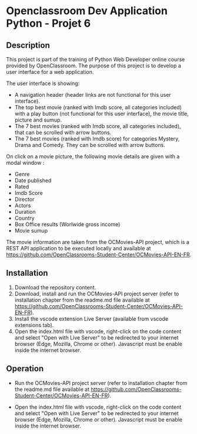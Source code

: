 # Openclassroom Dev Application Python - Projet 6

## Description

This project is part of the training of Python Web Developer online course provided by OpenClassroom.
The purpose of this project is to develop a user interface for a web application.

The user interface is showing:
- A navigation header (header links are not functional for this user interface).
- The top best movie (ranked with Imdb score, all categories included) with a play button (not functional for this user interface), the movie title, picture and sumup.
- The 7 best movies (ranked with Imdb score, all categories included), that can be scrolled with arrow buttons.
- The 7 best movies (ranked with Imdb score) for categories Mystery, Drama and Comedy. They can be scrolled with arrow buttons.

On click on a movie picture, the following movie details are given with a modal window :
- Genre
- Date published
- Rated
- Imdb Score
- Director
- Actors
- Duration
- Country
- Box Office results (Worlwide gross income)
- Movie sumup

The movie information are taken from the OCMovies-API project, which is a REST API application to be executed locally and available at https://github.com/OpenClassrooms-Student-Center/OCMovies-API-EN-FR.

## Installation

1. Download the repository content.
2. Download, install and run the OCMovies-API project server (refer to installation chapter from the readme.md file available at https://github.com/OpenClassrooms-Student-Center/OCMovies-API-EN-FR).
3. Install the vscode extension Live Server (available from vscode extensions tab).
4. Open the index.html file with vscode, right-click on the code content and select "Open with Live Server" to be redirected to your internet browser (Edge, Mozilla, Chrome or other). Javascript must be enable inside the internet browser.

## Operation

- Run the OCMovies-API project server (refer to installation chapter from the readme.md file available at https://github.com/OpenClassrooms-Student-Center/OCMovies-API-EN-FR).

- Open the index.html file with vscode, right-click on the code content and select "Open with Live Server" to be redirected to your internet browser (Edge, Mozilla, Chrome or other). Javascript must be enable inside the internet browser.
